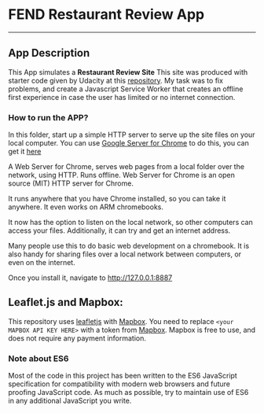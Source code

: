 # FEND Restaurant Review App
---

## App Description

This App simulates a **Restaurant Review Site** This site was produced with starter code given by Udacity at this [repository](https://github.com/udacity/mws-restaurant-stage-1.git). My task was to fix problems, and create a Javascript Service Worker that creates an offline first experience in case the user has limited or no internet connection.

### How to run the APP?

In this folder, start up a simple HTTP server to serve up the site files on your local computer. You can use [Google Server for Chrome](https://chrome.google.com/webstore/detail/web-server-for-chrome/ofhbbkphhbklhfoeikjpcbhemlocgigb) to do this, you can get it [here](https://chrome.google.com/webstore/detail/web-server-for-chrome/ofhbbkphhbklhfoeikjpcbhemlocgigb)

A Web Server for Chrome, serves web pages from a local folder over the network, using HTTP. Runs offline.
Web Server for Chrome is an open source (MIT) HTTP server for Chrome.

It runs anywhere that you have Chrome installed, so you can take it anywhere. It even works on ARM chromebooks.

It now has the option to listen on the local network, so other computers can access your files. Additionally, it can try and get an internet address.

Many people use this to do basic web development on a chromebook. It is also handy for sharing files over a local network between computers, or even on the internet.

Once you install it, navigate to http://127.0.0.1:8887

## Leaflet.js and Mapbox:

This repository uses [leafletjs](https://leafletjs.com/) with [Mapbox](https://www.mapbox.com/). You need to replace `<your MAPBOX API KEY HERE>` with a token from [Mapbox](https://www.mapbox.com/). Mapbox is free to use, and does not require any payment information. 

### Note about ES6

Most of the code in this project has been written to the ES6 JavaScript specification for compatibility with modern web browsers and future proofing JavaScript code. As much as possible, try to maintain use of ES6 in any additional JavaScript you write. 
